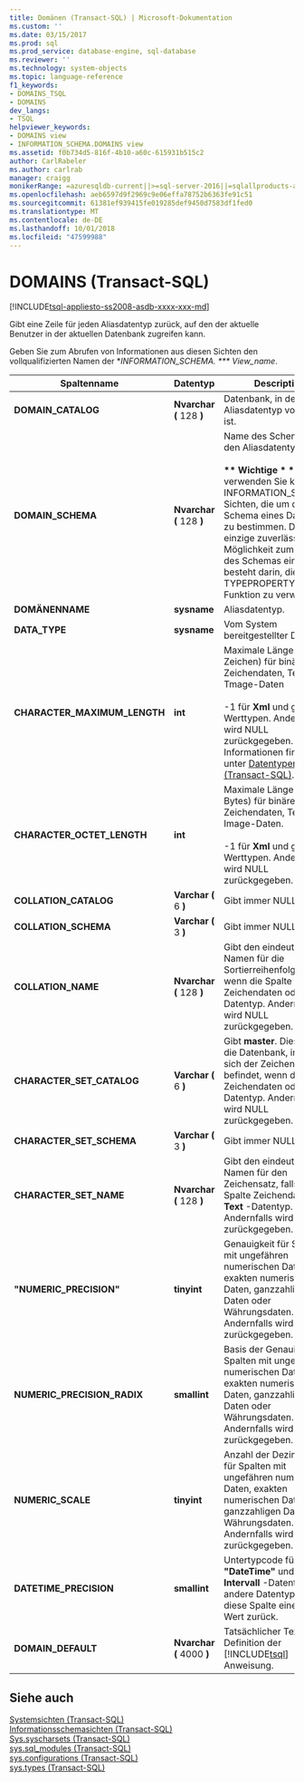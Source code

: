 ```yaml
---
title: Domänen (Transact-SQL) | Microsoft-Dokumentation
ms.custom: ''
ms.date: 03/15/2017
ms.prod: sql
ms.prod_service: database-engine, sql-database
ms.reviewer: ''
ms.technology: system-objects
ms.topic: language-reference
f1_keywords:
- DOMAINS_TSQL
- DOMAINS
dev_langs:
- TSQL
helpviewer_keywords:
- DOMAINS view
- INFORMATION_SCHEMA.DOMAINS view
ms.assetid: f0b734d5-816f-4b10-a60c-615931b515c2
author: CarlRabeler
ms.author: carlrab
manager: craigg
monikerRange: =azuresqldb-current||>=sql-server-2016||=sqlallproducts-allversions||>=sql-server-linux-2017||=azuresqldb-mi-current
ms.openlocfilehash: aeb6597d9f2969c9e06effa78752b6363fe91c51
ms.sourcegitcommit: 61381ef939415fe019285def9450d7583df1fed0
ms.translationtype: MT
ms.contentlocale: de-DE
ms.lasthandoff: 10/01/2018
ms.locfileid: "47599988"
---
```

# <a name="domains-transact-sql"></a>DOMAINS (Transact-SQL)
[!INCLUDE[tsql-appliesto-ss2008-asdb-xxxx-xxx-md](../../includes/tsql-appliesto-ss2008-asdb-xxxx-xxx-md.md)]

  Gibt eine Zeile für jeden Aliasdatentyp zurück, auf den der aktuelle Benutzer in der aktuellen Datenbank zugreifen kann.  
  
 Geben Sie zum Abrufen von Informationen aus diesen Sichten den vollqualifizierten Namen der **INFORMATION_SCHEMA. *** View_name*.  
  
|Spaltenname|Datentyp|Description|  
|-----------------|---------------|-----------------|  
|**DOMAIN_CATALOG**|**Nvarchar (** 128 **)**|Datenbank, in der der Aliasdatentyp vorhanden ist.|  
|**DOMAIN_SCHEMA**|**Nvarchar (** 128 **)**|Name des Schemas, das den Aliasdatentyp enthält.<br /><br /> **\*\* Wichtige \* \***  verwenden Sie keine INFORMATION_SCHEMA-Sichten, die um das Schema eines Datentyps zu bestimmen. Die einzige zuverlässige Möglichkeit zum Finden des Schemas eines Typs besteht darin, die TYPEPROPERTY-Funktion zu verwenden.|  
|**DOMÄNENNAME**|**sysname**|Aliasdatentyp.|  
|**DATA_TYPE**|**sysname**|Vom System bereitgestellter Datentyp|  
|**CHARACTER_MAXIMUM_LENGTH**|**int**|Maximale Länge (in Zeichen) für binäre Daten, Zeichendaten, Text- und Tmage-Daten<br /><br /> -1 für **Xml** und große Werttypen. Andernfalls wird NULL zurückgegeben. Weitere Informationen finden Sie unter [Datentypen &#40;Transact-SQL&#41;](../../t-sql/data-types/data-types-transact-sql.md).|  
|**CHARACTER_OCTET_LENGTH**|**int**|Maximale Länge (in Bytes) für binäre Daten, Zeichendaten, Text- und Image-Daten.<br /><br /> -1 für **Xml** und große Werttypen. Andernfalls wird NULL zurückgegeben.|  
|**COLLATION_CATALOG**|**Varchar (** 6 **)**|Gibt immer NULL zurück.|  
|**COLLATION_SCHEMA**|**Varchar (** 3 **)**|Gibt immer NULL zurück.|  
|**COLLATION_NAME**|**Nvarchar (** 128 **)**|Gibt den eindeutigen Namen für die Sortierreihenfolge zurück, wenn die Spalte Zeichendaten oder **Text** -Datentyp. Andernfalls wird NULL zurückgegeben.|  
|**CHARACTER_SET_CATALOG**|**Varchar (** 6 **)**|Gibt **master**. Dies gibt an die Datenbank, in dem sich der Zeichensatz befindet, wenn die Spalte Zeichendaten oder **Text** -Datentyp. Andernfalls wird NULL zurückgegeben.|  
|**CHARACTER_SET_SCHEMA**|**Varchar (** 3 **)**|Gibt immer NULL zurück.|  
|**CHARACTER_SET_NAME**|**Nvarchar (** 128 **)**|Gibt den eindeutigen Namen für den Zeichensatz, falls diese Spalte Zeichendaten oder **Text** -Datentyp. Andernfalls wird NULL zurückgegeben.|  
|**"NUMERIC_PRECISION"**|**tinyint**|Genauigkeit für Spalten mit ungefähren numerischen Daten, exakten numerischen Daten, ganzzahligen Daten oder Währungsdaten. Andernfalls wird NULL zurückgegeben.|  
|**NUMERIC_PRECISION_RADIX**|**smallint**|Basis der Genauigkeit für Spalten mit ungefähren numerischen Daten, exakten numerischen Daten, ganzzahligen Daten oder Währungsdaten. Andernfalls wird NULL zurückgegeben.|  
|**NUMERIC_SCALE**|**tinyint**|Anzahl der Dezimalstellen für Spalten mit ungefähren numerischen Daten, exakten numerischen Daten, ganzzahligen Daten oder Währungsdaten. Andernfalls wird NULL zurückgegeben.|  
|**DATETIME_PRECISION**|**smallint**|Untertypcode für **"DateTime"** und ISO **Intervall** -Datentyp. Für andere Datentypen gibt diese Spalte einen NULL-Wert zurück.|  
|**DOMAIN_DEFAULT**|**Nvarchar (** 4000 **)**|Tatsächlicher Text der Definition der [!INCLUDE[tsql](../../includes/tsql-md.md)] Anweisung.|  
  
## <a name="see-also"></a>Siehe auch  
 [Systemsichten &#40;Transact-SQL&#41;](http://msdn.microsoft.com/library/35a6161d-7f43-4e00-bcd3-3091f2015e90)   
 [Informationsschemasichten &#40;Transact-SQL&#41;](~/relational-databases/system-information-schema-views/system-information-schema-views-transact-sql.md)   
 [Sys.syscharsets &#40;Transact-SQL&#41;](../../relational-databases/system-compatibility-views/sys-syscharsets-transact-sql.md)   
 [sys.sql_modules &#40;Transact-SQL&#41;](../../relational-databases/system-catalog-views/sys-sql-modules-transact-sql.md)   
 [sys.configurations &#40;Transact-SQL&#41;](../../relational-databases/system-catalog-views/sys-configurations-transact-sql.md)   
 [sys.types &#40;Transact-SQL&#41;](../../relational-databases/system-catalog-views/sys-types-transact-sql.md)  
  
  
